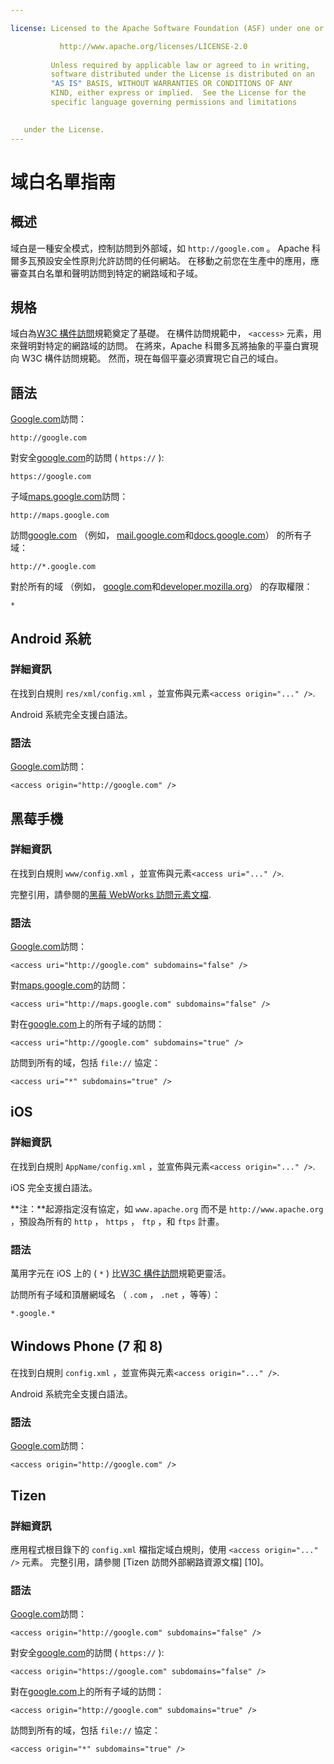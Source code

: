 ```yaml
---

license: Licensed to the Apache Software Foundation (ASF) under one or more contributor license agreements. See the NOTICE file distributed with this work for additional information regarding copyright ownership. The ASF licenses this file to you under the Apache License, Version 2.0 (the "License"); you may not use this file except in compliance with the License. You may obtain a copy of the License at

           http://www.apache.org/licenses/LICENSE-2.0
    
         Unless required by applicable law or agreed to in writing,
         software distributed under the License is distributed on an
         "AS IS" BASIS, WITHOUT WARRANTIES OR CONDITIONS OF ANY
         KIND, either express or implied.  See the License for the
         specific language governing permissions and limitations
    

   under the License.
---
```


# 域白名單指南

## 概述

域白是一種安全模式，控制訪問到外部域，如 `http://google.com` 。 Apache 科爾多瓦預設安全性原則允許訪問的任何網站。 在移動之前您在生產中的應用，應審查其白名單和聲明訪問到特定的網路域和子域。

## 規格

域白為[W3C 構件訪問][1]規範奠定了基礎。 在構件訪問規範中， `<access>` 元素，用來聲明對特定的網路域的訪問。 在將來，Apache 科爾多瓦將抽象的平臺白實現向 W3C 構件訪問規範。 然而，現在每個平臺必須實現它自己的域白。

 [1]: http://www.w3.org/TR/widgets-access/

## 語法

[Google.com][2]訪問：

 [2]: http://google.com

    http://google.com
    

對安全[google.com][3]的訪問 ( `https://` ):

 [3]: https://google.com

    https://google.com
    

子域[maps.google.com][4]訪問：

 [4]: http://maps.google.com

    http://maps.google.com
    

訪問[google.com][2] （例如， [mail.google.com][5]和[docs.google.com][6]） 的所有子域：

 [5]: http://mail.google.com
 [6]: http://docs.google.com

    http://*.google.com
    

對於所有的域 （例如， [google.com][2]和[developer.mozilla.org][7]） 的存取權限：

 [7]: http://developer.mozilla.org

    *
    

## Android 系統

### 詳細資訊

在找到白規則 `res/xml/config.xml` ，並宣佈與元素`<access origin="..." />`.

Android 系統完全支援白語法。

### 語法

[Google.com][2]訪問：

    <access origin="http://google.com" />
    

## 黑莓手機

### 詳細資訊

在找到白規則 `www/config.xml` ，並宣佈與元素`<access uri="..." />`.

完整引用，請參閱的[黑莓 WebWorks 訪問元素文檔][8].

 [8]: https://developer.blackberry.com/html5/documentation/ww_developing/Access_element_834677_11.html

### 語法

[Google.com][2]訪問：

    <access uri="http://google.com" subdomains="false" />
    

對[maps.google.com][4]的訪問：

    <access uri="http://maps.google.com" subdomains="false" />
    

對在[google.com][2]上的所有子域的訪問：

    <access uri="http://google.com" subdomains="true" />
    

訪問到所有的域，包括 `file://` 協定：

    <access uri="*" subdomains="true" />
    

## iOS

### 詳細資訊

在找到白規則 `AppName/config.xml` ，並宣佈與元素`<access origin="..." />`.

iOS 完全支援白語法。

**注：**起源指定沒有協定，如 `www.apache.org` 而不是 `http://www.apache.org` ，預設為所有的 `http` ， `https` ， `ftp` ，和 `ftps` 計畫。

### 語法

萬用字元在 iOS 上的 ( `*` ) 比[W3C 構件訪問][1]規範更靈活。

訪問所有子域和頂層網域名 （ `.com` ， `.net` ，等等）：

    *.google.*
    

## Windows Phone (7 和 8)

在找到白規則 `config.xml` ，並宣佈與元素`<access origin="..." />`.

Android 系統完全支援白語法。

### 語法

[Google.com][2]訪問：

    <access origin="http://google.com" />
    

## Tizen

### 詳細資訊

應用程式根目錄下的 `config.xml` 檔指定域白規則，使用 `<access origin="..." />` 元素。 完整引用，請參閱 \[Tizen 訪問外部網路資源文檔\] \[10\]。

### 語法

[Google.com][2]訪問：

    <access origin="http://google.com" subdomains="false" />
    

對安全[google.com][3]的訪問 ( `https://` ):

    <access origin="https://google.com" subdomains="false" />
    

對在[google.com][2]上的所有子域的訪問：

    <access origin="http://google.com" subdomains="true" />
    

訪問到所有的域，包括 `file://` 協定：

    <access origin="*" subdomains="true" />